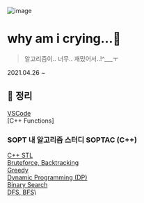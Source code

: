 ![image](https://user-images.githubusercontent.com/28949235/116024387-0d5f1e80-a689-11eb-8224-3f4e3ca4f75f.png)

# why am i crying...🥲

> 알고리즘이.. 너무.. 재밌어서..!^___ㅜ

2021.04.26 ~

## 📓 정리

[VSCode](https://github.com/iamcho2/why-am-i-crying/blob/main/contents/C%2B%2B/VSCode.md)  
[C++ Functions]

### SOPT 내 알고리즘 스터디 SOPTAC (C++)

[C++ STL](https://github.com/iamcho2/why-am-i-crying/blob/main/contents/SOPTAC/C%2B%2BSTL.md)\
[Bruteforce, Backtracking](https://github.com/iamcho2/why-am-i-crying/blob/main/contents/SOPTAC/Bruteforce-Backtracking.md)\
[Greedy](https://github.com/iamcho2/why-am-i-crying/blob/main/contents/SOPTAC/Greedy.md)\
[Dynamic Programming (DP)](https://github.com/iamcho2/why-am-i-crying/blob/main/contents/SOPTAC/Dynamic-Programming.md)\
[Binary Search](https://github.com/iamcho2/why-am-i-crying/blob/main/contents/SOPTAC/Binary-Search.md)\
[DFS, BFS](https://github.com/iamcho2/why-am-i-crying/blob/main/contents/SOPTAC/DFS-BFS.md)\
